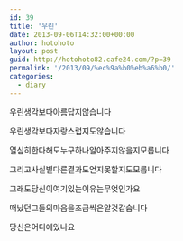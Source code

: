 ```yaml
---
id: 39
title: '우린'
date: 2013-09-06T14:32:00+00:00
author: hotohoto
layout: post
guid: http://hotohoto82.cafe24.com/?p=39
permalink: '/2013/09/%ec%9a%b0%eb%a6%b0/'
categories:
  - diary
---
```

우린생각보다아름답지않습니다

우린생각보다자랑스럽지도않습니다

열심히한다해도누구하나알아주지않을지모릅니다

그리고사실별다른결과도얻지못할지도모릅니다

그래도당신이여기있는이유는무엇인가요

떠났던그들의마음을조금씩은알것같습니다

당신은어디에있나요

